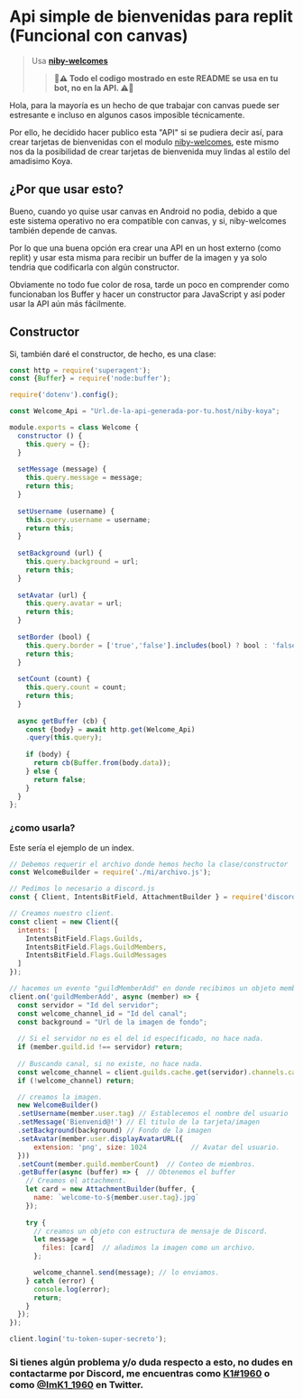 # Api simple de bienvenidas para replit (Funcional con canvas)
> Usa [**niby-welcomes**](https://www.npmjs.com/package/niby-welcomes)
>> **🚨:warning: Todo el codigo mostrado en este README se usa en tu bot, no en la API. :warning:🚨**

Hola, para la mayoría es un hecho de que trabajar con canvas puede ser estresante e incluso en algunos casos imposible técnicamente.

Por ello, he decidido hacer publico esta "API" si se pudiera decir así, para crear tarjetas de bienvenidas con el modulo [niby-welcomes](https://www.npmjs.com/package/niby-welcomes), este mismo nos da la posibilidad de crear tarjetas de bienvenida muy lindas al estilo del amadisimo Koya.

## ¿Por que usar esto?
Bueno, cuando yo quise usar canvas en Android no podia, debido a que este sistema operativo no era compatible con canvas, y si, niby-welcomes también depende de canvas.

Por lo que una buena opción era crear una API en un host externo (como replit) y usar esta misma para recibir un buffer de la imagen y ya solo tendria que codificarla con algún constructor.

Obviamente no todo fue color de rosa, tarde un poco en comprender como funcionaban los Buffer y hacer un constructor para JavaScript y así poder usar la API aún más fácilmente.


## Constructor

Si, también daré el constructor, de hecho, es una clase:
```js
const http = require('superagent');
const {Buffer} = require('node:buffer');

require('dotenv').config();

const Welcome_Api = "Url.de-la-api-generada-por-tu.host/niby-koya";

module.exports = class Welcome {
  constructor () {
    this.query = {};
  }
  
  setMessage (message) {
    this.query.message = message;
    return this;
  }
  
  setUsername (username) {
    this.query.username = username;
    return this;
  }
  
  setBackground (url) {
    this.query.background = url;
    return this;
  }
  
  setAvatar (url) {
    this.query.avatar = url;
    return this;
  }
  
  setBorder (bool) {
    this.query.border = ['true','false'].includes(bool) ? bool : 'false';
    return this;
  }
  
  setCount (count) {
    this.query.count = count;
    return this;
  }
  
  async getBuffer (cb) {
    const {body} = await http.get(Welcome_Api)
    .query(this.query);
    
    if (body) {
      return cb(Buffer.from(body.data));
    } else {
      return false;
    }
  }
};
```

### ¿como usarla?
Este sería el ejemplo de un index.
```js
// Debemos requerir el archivo donde hemos hecho la clase/constructor
const WelcomeBuilder = require('./mi/archivo.js');

// Pedimos lo necesario a discord.js
const { Client, IntentsBitField, AttachmentBuilder } = require('discord.js');

// Creamos nuestro client.
const client = new Client({
  intents: [
    IntentsBitField.Flags.Guilds,
    IntentsBitField.Flags.GuildMembers,
    IntentsBitField.Flags.GuildMessages
  ]
});

// hacemos un evento "guildMemberAdd" en donde recibimos un objeto member como parametro.
client.on('guildMemberAdd', async (member) => {
  const servidor = "Id del servidor";
  const welcome_channel_id = "Id del canal";
  const background = "Url de la imagen de fondo";
  
  // Si el servidor no es el del id específicado, no hace nada.
  if (member.guild.id !== servidor) return;
  
  // Buscando canal, si no existe, no hace nada.
  const welcome_channel = client.guilds.cache.get(servidor).channels.cache.get(welcome_channel_id);
  if (!welcome_channel) return;

  // creamos la imagen.
  new WelcomeBuilder()
  .setUsername(member.user.tag) // Establecemos el nombre del usuario
  .setMessage('Bienvenid@!') // El titulo de la tarjeta/imagen
  .setBackground(background) // Fondo de la imagen
  .setAvatar(member.user.displayAvatarURL({
      extension: 'png', size: 1024           // Avatar del usuario.
  }))
  .setCount(member.guild.memberCount)  // Conteo de miembros.
  .getBuffer(async (buffer) => {  // Obtenemos el buffer
    // Creamos el attachment.
    let card = new AttachmentBuilder(buffer, {
      name: `welcome-to-${member.user.tag}.jpg`
    });
      
    try {
      // creamos un objeto con estructura de mensaje de Discord.
      let message = {
        files: [card]  // añadimos la imagen como un archivo.
      };

      welcome_channel.send(message); // lo enviamos.
    } catch (error) {
      console.log(error);
      return;
    }
  });
});

client.login('tu-token-super-secreto');
```

### Si tienes algún problema y/o duda respecto a esto, no dudes en contactarme por Discord, me encuentras como [K1#1960](https://discord.com/users/838091364344397835) o como [@ImK1_1960](https://twitter.com/ImK1_1960) en Twitter.
